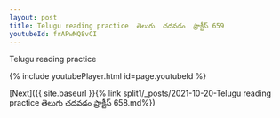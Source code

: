 ```yaml
---
layout: post
title: Telugu reading practice  తెలుగు  చదవడం  ప్రాక్టీస్ 659
youtubeId: frAPwMQ8vCI
---
```

 
 
Telugu reading practice
 
 
 
 
 


{% include youtubePlayer.html id=page.youtubeId %}
 
[Next]({{ site.baseurl }}{% link  split1/_posts/2021-10-20-Telugu reading practice  తెలుగు  చదవడం  ప్రాక్టీస్ 658.md%})
 
